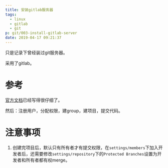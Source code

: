 ```yaml
---
title: 安装gitlab服务器
tags:
  - linux
  - gitlab
  - git
p: git/003-install-gitlab-server
date: 2019-04-17 09:21:37
---
```


只是记录下曾经装过git服务器。

采用了gitlab。

# 参考

[官方文档](https://about.gitlab.com/install/#centos-7)已经写得很仔细了。

然后：注册用户，分配权限，建group，建项目，提交代码。

# 注意事项

1. 创建完项目后，默认只有所有者才有提交权限，在`settings/members`下加入开发者后，还需要修改`settings/repository`下的`Protected Branches`设置为开发者和所有者都有权merge。






